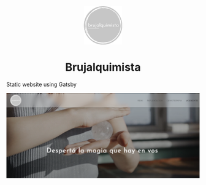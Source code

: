 
<p align="center">
  <a href="https://www.brujalquimista.com">
    <img alt="logo" src="gitlogo.png" width="100" />
  </a>
</p>
<h1 align="center">
  Brujalquimista
</h1>

Static website using Gatsby

![screenshot](screen.png)

